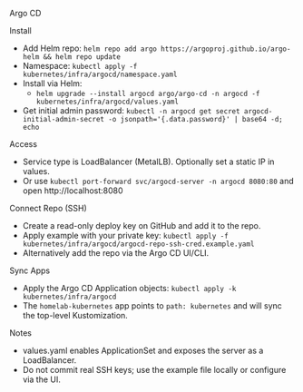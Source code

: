 Argo CD

Install
- Add Helm repo: `helm repo add argo https://argoproj.github.io/argo-helm && helm repo update`
- Namespace: `kubectl apply -f kubernetes/infra/argocd/namespace.yaml`
- Install via Helm:
  - `helm upgrade --install argocd argo/argo-cd -n argocd -f kubernetes/infra/argocd/values.yaml`
- Get initial admin password: `kubectl -n argocd get secret argocd-initial-admin-secret -o jsonpath='{.data.password}' | base64 -d; echo`

Access
- Service type is LoadBalancer (MetalLB). Optionally set a static IP in values.
- Or use `kubectl port-forward svc/argocd-server -n argocd 8080:80` and open http://localhost:8080

Connect Repo (SSH)
- Create a read-only deploy key on GitHub and add it to the repo.
- Apply example with your private key: `kubectl apply -f kubernetes/infra/argocd/argocd-repo-ssh-cred.example.yaml`
- Alternatively add the repo via the Argo CD UI/CLI.

Sync Apps
- Apply the Argo CD Application objects: `kubectl apply -k kubernetes/infra/argocd`
- The `homelab-kubernetes` app points to `path: kubernetes` and will sync the top-level Kustomization.

Notes
- values.yaml enables ApplicationSet and exposes the server as a LoadBalancer.
- Do not commit real SSH keys; use the example file locally or configure via the UI.
